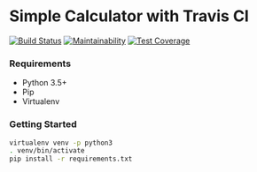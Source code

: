 # Simple Calculator with Travis CI

[![Build Status](https://travis-ci.org/marciohariki/python-travis-cli-test.svg?branch=master)](https://travis-ci.org/marciohariki/python-travis-cli-test) 
[![Maintainability](https://api.codeclimate.com/v1/badges/79c1a3f93bd5861bfa89/maintainability)](https://codeclimate.com/github/marciohariki/python-travis-cli-test/maintainability)
[![Test Coverage](https://api.codeclimate.com/v1/badges/79c1a3f93bd5861bfa89/test_coverage)](https://codeclimate.com/github/marciohariki/python-travis-cli-test/test_coverage)

### Requirements
- Python 3.5+
- Pip
- Virtualenv 

### Getting Started
``` bash
virtualenv venv -p python3
. venv/bin/activate
pip install -r requirements.txt
```